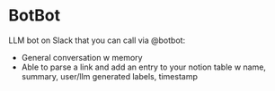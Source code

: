 # BotBot

LLM bot on Slack that you can call via @botbot:  
- General conversation w memory
- Able to parse a link and add an entry to your notion table w name, summary, user/llm generated labels, timestamp

